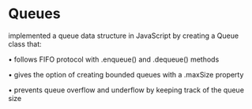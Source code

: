 # Queues

implemented a queue data structure in JavaScript by creating a Queue class that:

• follows FIFO protocol with .enqueue() and .dequeue() methods <br>

• gives the option of creating bounded queues with a .maxSize property <br>

• prevents queue overflow and underflow by keeping track of the queue size
